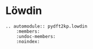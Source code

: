 # Löwdin

```{eval-rst}
.. automodule:: pydft2kp.lowdin
    :members:
    :undoc-members:
    :noindex:
```
